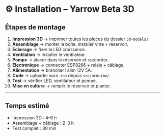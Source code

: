 # ⚙️ Installation – Yarrow Beta 3D

## Étapes de montage
1. **Impression 3D** → imprimer toutes les pièces du dossier `3d-models/`.  
2. **Assemblage** → monter la boîte, installer vitre + réservoir.  
3. **Éclairage** → fixer la LED croissance.  
4. **Ventilation** → installer le ventilateur.  
5. **Pompe** → placer dans le réservoir et raccorder.  
6. **Électronique** → connecter ESP8266 + relais + câblage.  
7. **Alimentation** → brancher l’alim 12V 5A.  
8. **Code** → uploader `main.ino` depuis `src/arduino/`.  
9. **Test** → vérifier LED, ventilateur et pompe.  
10. **Mise en culture** → remplir le réservoir et planter.

---

## Temps estimé
- Impression 3D : 4–6 h  
- Assemblage + câblage : 2–3 h  
- Test complet : 30 min

